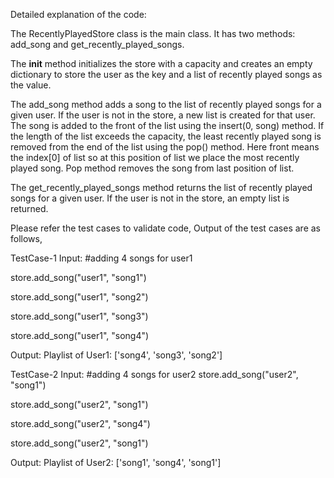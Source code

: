Detailed explanation of the code:

The RecentlyPlayedStore class is the main class. It has two methods: add_song and get_recently_played_songs.

The __init__ method initializes the store with a capacity and creates an empty dictionary to store the user as the key and a list of recently played songs as the value.

The add_song method adds a song to the list of recently played songs for a given user. If the user is not in the store, a new list is created for that user. The song is added to the front of the list using the insert(0, song) method. If the length of the list exceeds the capacity, the least recently played song is removed from the end of the list using the pop() method. Here front means the index[0] of list so at this position of list we place the most recently played song. Pop method removes the song from last position of list.

The get_recently_played_songs method returns the list of recently played songs for a given user. If the user is not in the store, an empty list is returned. 

Please refer the test cases to validate code,
Output of the test cases are as follows,

TestCase-1
Input:
#adding 4 songs for user1

store.add_song("user1", "song1")

store.add_song("user1", "song2")

store.add_song("user1", "song3")

store.add_song("user1", "song4")

Output:
Playlist of User1: ['song4', 'song3', 'song2']

TestCase-2
Input:
#adding 4 songs for user2
store.add_song("user2", "song1")

store.add_song("user2", "song1")

store.add_song("user2", "song4")

store.add_song("user2", "song1")

Output:
Playlist of User2: ['song1', 'song4', 'song1']
